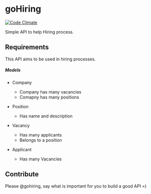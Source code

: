 # goHiring

[![Code Climate](https://codeclimate.com/github/franzejr/code-challenges/compare/badges/gpa.svg)](https://codeclimate.com/github/franzejr/code-challenges/compare/goHiring)

Simple API to help Hiring process.

## Requirements

This API aims to be used in hiring processes.


##### Models

* Company
	- Company has many vacancies
	- Comapny has many positions

*	Position
	- Has name and description

* Vacancy
	- Has many applicants
	- Belongs to a position

*	Applicant
	- Has many Vacancies


## Contribute

Please @gohiring, say what is important for you to build a good API =)
